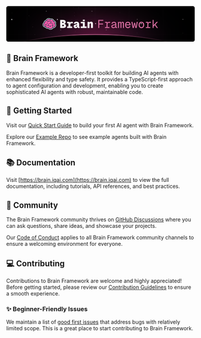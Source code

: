 <img src="./brain-framework-cover.png" />

## 🧠 Brain Framework

Brain Framework is a developer-first toolkit for building AI agents with enhanced flexibility and type safety. It provides a TypeScript-first approach to agent configuration and development, enabling you to create sophisticated AI agents with robust, maintainable code.

## 🚀 Getting Started

Visit our [Quick Start Guide](https://brain.iqai.com/quick-start) to build your first AI agent with Brain Framework.

Explore our [Example Repo](https://github.com/IQAIcom/brain-examples) to see example agents built with Brain Framework.

## 📚 Documentation

Visit [https://brain.iqai.com](https://brain.iqai.com) to view the full documentation, including tutorials, API references, and best practices.

## 👥 Community

The Brain Framework community thrives on [GitHub Discussions](https://github.com/IQAIcom/brain/discussions) where you can ask questions, share ideas, and showcase your projects.

Our [Code of Conduct](https://github.com/IQAIcom/brain/blob/main/CODE_OF_CONDUCT.md) applies to all Brain Framework community channels to ensure a welcoming environment for everyone.

## 💻 Contributing

Contributions to Brain Framework are welcome and highly appreciated! Before getting started, please review our [Contribution Guidelines](https://github.com/IQAIcom/brain/blob/main/CONTRIBUTING.md) to ensure a smooth experience.

### ✨ Beginner-Friendly Issues

We maintain a list of [good first issues](https://github.com/IQAIcom/brain/issues?q=is%3Aissue+is%3Aopen+label%3A%22good+first+issue%22) that address bugs with relatively limited scope. This is a great place to start contributing to Brain Framework.